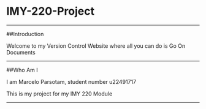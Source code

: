 # IMY-220-Project

---

##Introduction

Welcome to my Version Control Website where all you can do is Go On Documents

---

##Who Am I

I am Marcelo Parsotam, student number u22491717

This is my project for my IMY 220 Module

---

